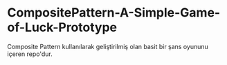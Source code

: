# CompositePattern-A-Simple-Game-of-Luck-Prototype
Composite Pattern kullanılarak geliştirilmiş olan basit bir şans oyununu içeren repo'dur.
